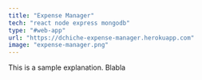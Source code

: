 ```yaml
---
title: "Expense Manager"
tech: "react node express mongodb"
type: "#web-app"
url: "https://dchiche-expense-manager.herokuapp.com"
image: "expense-manager.png"
---
```


This is a sample explanation. Blabla

